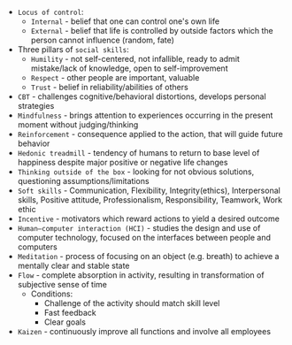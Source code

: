 * `Locus of control`:
	* `Internal` - belief that one can control one's own life
	* `External` - belief that life is controlled by outside factors which the person cannot influence (random, fate)
* Three pillars of `social skills`:
	* `Humility` - not self-centered, not infallible, ready to admit mistake/lack of knowledge, open to self-improvement
	* `Respect` - other people are important, valuable
	* `Trust` - belief in reliability/abilities of others
* `CBT` - challenges cognitive/behavioral distortions, develops personal strategies
* `Mindfulness` - brings attention to experiences occurring in the present moment without judging/thinking
* `Reinforcement` - consequence applied to the action, that will guide future behavior
* `Hedonic treadmill` - tendency of humans to return to base level of happiness despite major positive or negative life changes
* `Thinking outside of the box` - looking for not obvious solutions, questioning assumptions/limitations
* `Soft skills` - Communication, Flexibility, Integrity(ethics), Interpersonal skills, Positive attitude, Professionalism, Responsibility, Teamwork, Work ethic
* `Incentive` - motivators which reward actions to yield a desired outcome
* `Human–computer interaction (HCI)` - studies the design and use of computer technology, focused on the interfaces between people and computers
* `Meditation` - process of focusing on an object (e.g. breath) to achieve a mentally clear and stable state
* `Flow` - complete absorption in activity, resulting in transformation of subjective sense of time
    * Conditions:
        * Challenge of the activity should match skill level
        * Fast feedback
        * Clear goals
* `Kaizen` - continuously improve all functions and involve all employees
